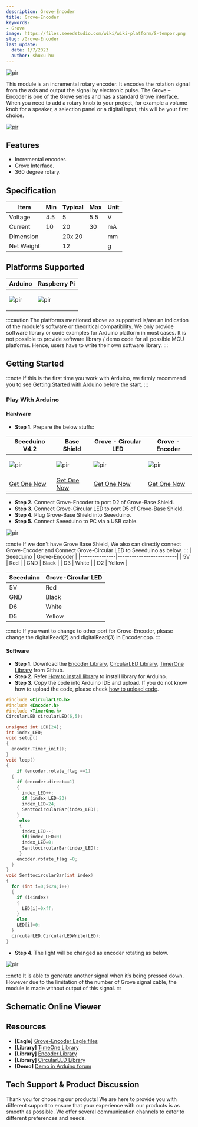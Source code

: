 ```yaml
---
description: Grove-Encoder
title: Grove-Encoder
keywords:
- Grove
image: https://files.seeedstudio.com/wiki/wiki-platform/S-tempor.png
slug: /Grove-Encoder
last_update:
  date: 1/7/2023
  author: shuxu hu
---
```

<!-- 
![](https://files.seeedstudio.com/wiki/Grove-Encoder/img/encoder.jpg) -->
  <p style={{textAlign: 'center'}}><img src="https://files.seeedstudio.com/wiki/Grove-Encoder/img/encoder.jpg" alt="pir" width={600} height="auto" /></p>



This module is an incremental rotary encoder. It encodes the rotation signal from the axis and output the signal by electronic pulse. The Grove – Encoder is one of the Grove series and has a standard Grove interface.
When you need to add a rotary knob to your project, for example a volume knob for a speaker, a selection panel or a digital input, this will be your first choice.

<!-- <p style=":center"><a href="https://www.seeedstudio.com/Grove-Encoder-p-1352.html" target="_blank"><img src="https://files.seeedstudio.com/wiki/Seeed-WiKi/docs/images/get_one_now_small.png" width="210" height="41"  border=0 /></a></p> -->
[<p><img src="https://files.seeedstudio.com/wiki/common/Get_One_Now_Banner.png" alt="pir" width={600} height="auto" /></p>](https://www.seeedstudio.com/Grove-Encoder-p-1352.html)

## Features

*   Incremental encoder.
*   Grove Interface.
*   360 degree rotary.

## Specification

| Item | Min | Typical | Max | Unit |
|--|--|--|--|--|
| Voltage | 4.5 | 5 | 5.5 | V |
| Current | 10 | 20 | 30 | mA |
| Dimension | |20x 20 | |mm |
| Net Weight || 12 || g |


## Platforms Supported

<!-- | Arduino                                                                                             | Raspberry Pi                                                                                             |                                                                                                 |                                                                                                          |                                                                                                    |
|-----------------------------------------------------------------------------------------------------|----------------------------------------------------------------------------------------------------------|-------------------------------------------------------------------------------------------------|---------------------------------------------------------------------------------------------------|----------------------------------------------------------------------------------------------------|
| ![](https://files.seeedstudio.com/wiki/wiki_english/docs/images/arduino_logo.jpg) | ![](https://files.seeedstudio.com/wiki/wiki_english/docs/images/raspberry_pi_logo_n.jpg) | ![](https://files.seeedstudio.com/wiki/wiki_english/docs/images/bbg_logo_n.jpg) | ![](https://files.seeedstudio.com/wiki/wiki_english/docs/images/wio_logo_n.jpg) | ![](https://files.seeedstudio.com/wiki/wiki_english/docs/images/linkit_logo_n.jpg) | -->
|Arduino|Raspberry Pi|
|---|---|
|<p><img src="https://files.seeedstudio.com/wiki/wiki_english/docs/images/arduino_logo.jpg" alt="pir" width={200} height="auto" /></p>|<p><img src="https://files.seeedstudio.com/wiki/wiki_english/docs/images/raspberry_pi_logo_n.jpg" alt="pir" width={200} height="auto" /></p>|
:::caution
    The platforms mentioned above as supported is/are an indication of the module's software or theoritical compatibility. We only provide software library or code examples for Arduino platform in most cases. It is not possible to provide software library / demo code for all possible MCU platforms. Hence, users have to write their own software library.
:::

## Getting Started

:::note
    If this is the first time you work with Arduino, we firmly recommend you to see [Getting Started with Arduino](https://wiki.seeedstudio.com/Getting_Started_with_Arduino/) before the start.
:::
### Play With Arduino

#### Hardware

- **Step 1.** Prepare the below stuffs:

| Seeeduino V4.2 | Base Shield|  Grove - Circular LED | Grove - Encoder|
|--------------|-------------|-----------------|----------------|
|<p><img src="https://files.seeedstudio.com/wiki/Grove_Light_Sensor/images/gs_1.jpg" alt="pir" width={600} height="auto" /></p>|<p><img src="https://files.seeedstudio.com/wiki/Grove_Light_Sensor/images/gs_4.jpg" alt="pir" width={600} height="auto" /></p>|<p><img src="https://files.seeedstudio.com/wiki/Grove-Encoder/img/Grove%20Circular%20LED._Sjpg.jpg" alt="pir" width={600} height="auto" /></p>|<p><img src="https://files.seeedstudio.com/wiki/Grove-Encoder/img/Grove%20Encoder.jpg" alt="pir" width={600} height="auto" /></p>|
|[Get One Now](https://www.seeedstudio.com/Seeeduino-V4.2-p-2517.html)|[Get One Now](https://www.seeedstudio.com/Base-Shield-V2-p-1378.html)|[Get One Now](https://www.seeedstudio.com/Grove-Circular-LED-p-1353.html)|[Get One Now](https://www.seeedstudio.com/Grove-Encoder-p-1352.html)|

- **Step 2.** Connect Grove-Encoder to port D2 of Grove-Base Shield.
- **Step 3.** Connect Grove-Circular LED to port D5 of Grove-Base Shield.
- **Step 4.** Plug Grove-Base Shield into Seeeduino.
- **Step 5.** Connect Seeeduino to PC via a USB cable.

<!-- ![](https://files.seeedstudio.com/wiki/Grove-Encoder/img/ardu_connection.JPG) -->
  <p style={{textAlign: 'center'}}><img src="https://files.seeedstudio.com/wiki/Grove-Encoder/img/ardu_connection.JPG" alt="pir" width={600} height="auto" /></p>

:::note
	If we don't have Grove Base Shield, We also can directly connect Grove-Encoder and Connect Grove-Circular LED to Seeeduino as below.
:::
| Seeeduino       | Grove-Encoder  |
|---------------|-------------------------|
| 5V           | Red                     |
| GND           | Black                   |
| D3           | White                   |
| D2            | Yellow                  |


| Seeeduino       | Grove-Circular LED  |
|---------------|-------------------------|
| 5V           | Red                     |
| GND           | Black                   |
| D6           | White                   |
| D5           | Yellow                  |

:::note
    If you want to change to other port for Grove-Encoder, please change the digitalRead(2) and digitalRead(3) in Encoder.cpp.
:::
#### Software

- **Step 1.** Download the  [Encoder Library](https://files.seeedstudio.com/wiki/Grove-Encoder/res/Encoder.zip), [CircularLED Library](https://files.seeedstudio.com/wiki/Grove-Encoder/res/CircularLED.zip), [TimerOne Library](https://files.seeedstudio.com/wiki/Grove-Encoder/res/TimerOne.zip) from Github.
- **Step 2.** Refer [How to install library](https://wiki.seeedstudio.com/How_to_install_Arduino_Library) to install library for Arduino.
- **Step 3.** Copy the code into Arduino IDE and upload. If you do not know how to upload the code, please check [how to upload code](https://wiki.seeedstudio.com/Upload_Code/).

```cpp
#include <CircularLED.h>
#include <Encoder.h>
#include <TimerOne.h>
CircularLED circularLED(6,5);

unsigned int LED[24];
int index_LED;
void setup()
{
  encoder.Timer_init();
}
void loop()
{
    if (encoder.rotate_flag ==1)
  {
    if (encoder.direct==1)
    {
      index_LED++;
      if (index_LED>23)
      index_LED=24;
      SenttocircularBar(index_LED);
    }
     else
     {
      index_LED--;
      if(index_LED<0)
      index_LED=0;
      SenttocircularBar(index_LED);
     }
    encoder.rotate_flag =0;
  }
}
void SenttocircularBar(int index)
{
  for (int i=0;i<24;i++)
  {
    if (i<index)
    {
      LED[i]=0xff;
    }
    else
    LED[i]=0;
  }
  circularLED.CircularLEDWrite(LED);
}

```

- **Step 4.** The light will be changed as encoder rotating as below.

<!-- ![](https://files.seeedstudio.com/wiki/Grove-Encoder/img/EncoderAndCircular_LED.gif) -->
  <p style={{textAlign: 'center'}}><img src="https://files.seeedstudio.com/wiki/Grove-Encoder/img/EncoderAndCircular_LED.gif" alt="pir" width={600} height="auto" /></p>

:::note
    It is able to generate another signal when it’s being pressed down. However due to the limitation of the number of Grove signal cable, the module is made without output of this signal.
:::

## Schematic Online Viewer

<div className="altium-ecad-viewer" data-project-src="https://seeeddoc.github.io/Grove-Encoder/res/Grove-Encoder_eagle_files.zip" style={{borderRadius: '0px 0px 4px 4px', height: 500, borderStyle: 'solid', borderWidth: 1, borderColor: 'rgb(241, 241, 241)', overflow: 'hidden', maxWidth: 1280, maxHeight: 700, boxSizing: 'border-box'}}>
</div>



## Resources

- **[Eagle]** [Grove-Encoder Eagle files](https://seeeddoc.github.io/Grove-Encoder/res/Grove-Encoder_eagle_files.zip)
- **[Library]** [TimeOne Library](https://files.seeedstudio.com/wiki/Grove-Encoder/res/TimerOne.zip)
- **[Library]** [Encoder Library](https://files.seeedstudio.com/wiki/Grove-Encoder/res/Encoder.zip)
- **[Library]** [CircularLED Library](https://files.seeedstudio.com/wiki/Grove-Encoder/res/CircularLED.zip)
- **[Demo]** [Demo in Arduino forum](https://arduino.cc/playground/Main/RotaryEncoders)


## Tech Support & Product Discussion
Thank you for choosing our products! We are here to provide you with different support to ensure that your experience with our products is as smooth as possible. We offer several communication channels to cater to different preferences and needs.

<div class="button_tech_support_container">
<a href="https://forum.seeedstudio.com/" class="button_forum"></a> 
<a href="https://www.seeedstudio.com/contacts" class="button_email"></a>
</div>

<div class="button_tech_support_container">
<a href="https://discord.gg/eWkprNDMU7" class="button_discord"></a> 
<a href="https://github.com/Seeed-Studio/wiki-documents/discussions/69" class="button_discussion"></a>
</div>

